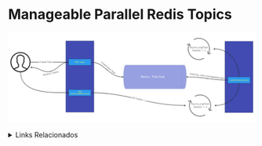 # Manageable Parallel Redis Topics

![](.github/diagram.png)

<details>
  <summary>Links Relacionados</summary>
  
* [Spring Boot Async Executor Management](https://medium.com/trendyol-tech/spring-boot-async-executor-management-with-threadpooltaskexecutor-f493903617d)
* [FutureTask get VS run task never finishes](https://stackoverflow.com/questions/66588952/futuretask-get-vs-run-task-never-finishes)
* [How to Cancel a Task in Java - ExecutorService](https://howtodoinjava.com/java/multi-threading/executor-service-cancel-task/)
* [How to Cancel Spring Task](https://stackoverflow.com/questions/72706262/how-to-cancel-spring-async-task)
* [Using Java Thread Locals](https://www.north-47.com/microservice-architecture-using-java-thread-locals-and-tomcat-spring-capabilities-for-automated-information-propagation/)
* [Java Dynamic Scheduling Tutorial](https://github.com/mustafabayar/java-dynamic-scheduling-tutorial)
* [Spring Boot Redis pub/sub jhamukul007 Repository](https://github.com/jhamukul007/springboot-redis-pubsub/tree/main)
* [Spring Cancel @Async Task](https://stackoverflow.com/questions/38880069/spring-cancel-async-task)
* [How to cancel ThreadPoolTaskExecutor task](https://stackoverflow.com/questions/61123534/how-to-cancel-threadpooltaskexecutor-task)
* [Dynamic Task Scheduling with Spring Boot](https://riteshshergill.medium.com/dynamic-task-scheduling-with-spring-boot-6197e66fec42)
* [Spring Boot @Async: The magic and the gotchas](https://medium.com/@dvikash1001/springboot-async-the-magic-and-the-gotchas-17f9471c6fe4)
* [How to trigger dynamic scheduling jobs and cancel them](https://stackoverflow.com/questions/65504064/how-to-trigger-dynamic-scheduling-jobs-in-java-and-cancel-them)

</details>

